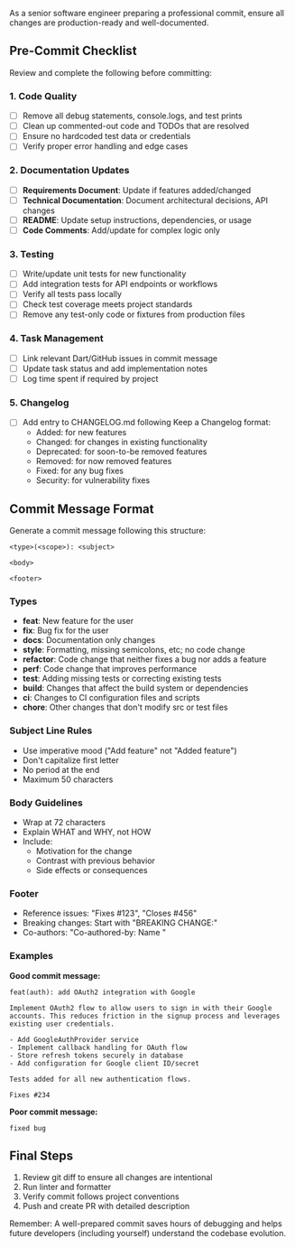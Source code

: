 As a senior software engineer preparing a professional commit, ensure all changes are production-ready and well-documented.

## Pre-Commit Checklist

Review and complete the following before committing:

### 1. Code Quality
- [ ] Remove all debug statements, console.logs, and test prints
- [ ] Clean up commented-out code and TODOs that are resolved
- [ ] Ensure no hardcoded test data or credentials
- [ ] Verify proper error handling and edge cases

### 2. Documentation Updates
- [ ] **Requirements Document**: Update if features added/changed
- [ ] **Technical Documentation**: Document architectural decisions, API changes
- [ ] **README**: Update setup instructions, dependencies, or usage
- [ ] **Code Comments**: Add/update for complex logic only

### 3. Testing
- [ ] Write/update unit tests for new functionality
- [ ] Add integration tests for API endpoints or workflows
- [ ] Verify all tests pass locally
- [ ] Check test coverage meets project standards
- [ ] Remove any test-only code or fixtures from production files

### 4. Task Management
- [ ] Link relevant Dart/GitHub issues in commit message
- [ ] Update task status and add implementation notes
- [ ] Log time spent if required by project

### 5. Changelog
- [ ] Add entry to CHANGELOG.md following Keep a Changelog format:
  - Added: for new features
  - Changed: for changes in existing functionality
  - Deprecated: for soon-to-be removed features
  - Removed: for now removed features
  - Fixed: for any bug fixes
  - Security: for vulnerability fixes

## Commit Message Format

Generate a commit message following this structure:

```
<type>(<scope>): <subject>

<body>

<footer>
```

### Types
- **feat**: New feature for the user
- **fix**: Bug fix for the user
- **docs**: Documentation only changes
- **style**: Formatting, missing semicolons, etc; no code change
- **refactor**: Code change that neither fixes a bug nor adds a feature
- **perf**: Code change that improves performance
- **test**: Adding missing tests or correcting existing tests
- **build**: Changes that affect the build system or dependencies
- **ci**: Changes to CI configuration files and scripts
- **chore**: Other changes that don't modify src or test files

### Subject Line Rules
- Use imperative mood ("Add feature" not "Added feature")
- Don't capitalize first letter
- No period at the end
- Maximum 50 characters

### Body Guidelines
- Wrap at 72 characters
- Explain WHAT and WHY, not HOW
- Include:
  - Motivation for the change
  - Contrast with previous behavior
  - Side effects or consequences

### Footer
- Reference issues: "Fixes #123", "Closes #456"
- Breaking changes: Start with "BREAKING CHANGE:"
- Co-authors: "Co-authored-by: Name <email>"

### Examples

**Good commit message:**
```
feat(auth): add OAuth2 integration with Google

Implement OAuth2 flow to allow users to sign in with their Google
accounts. This reduces friction in the signup process and leverages
existing user credentials.

- Add GoogleAuthProvider service
- Implement callback handling for OAuth flow
- Store refresh tokens securely in database
- Add configuration for Google client ID/secret

Tests added for all new authentication flows.

Fixes #234
```

**Poor commit message:**
```
fixed bug
```

## Final Steps

1. Review git diff to ensure all changes are intentional
2. Run linter and formatter
3. Verify commit follows project conventions
4. Push and create PR with detailed description

Remember: A well-prepared commit saves hours of debugging and helps future developers (including yourself) understand the codebase evolution.